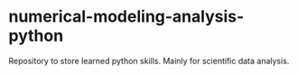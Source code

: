 # numerical-modeling-analysis-python

Repository to store learned python skills. Mainly for scientific data analysis.
